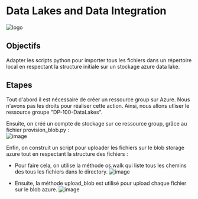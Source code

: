 # Data Lakes and Data Integration

![logo](https://assets.intersystems.com/e4/e5/c7728ffb4f60964a6e7d089905f0/azure-logo-large.jpg)

## Objectifs

Adapter les scripts python pour importer tous les fichiers dans un répertoire local en respectant la structure initiale sur un stockage azure data lake.

## Etapes

Tout d'abord il est nécessaire de créer un ressource group sur Azure. Nous n'avons pas les droits pour réaliser cette action. Ainsi, nous allons utliser le ressource groupe "DP-100-DataLakes".

Ensuite, on créé un compte de stockage sur ce ressource group, grâce au fichier provision_blob.py :  
![image](https://user-images.githubusercontent.com/57401552/201711064-dccdd658-df1c-47bd-9be1-3c3c89df8e35.png)

Enfin, on construit un script pour uploader les fichiers sur le blob storage azure tout en respectant la structure des fichiers : 

* Pour faire cela, on utilise la méthode os.walk qui liste tous les chemins des tous les fichiers dans le directory.
![image](https://user-images.githubusercontent.com/57401552/201712832-44b66dda-a5cc-4a1e-b53e-8cec95b30561.png)

* Ensuite, la méthode upload_blob est utilisé pour upload chaque fichier sur le blob azure.
 ![image](https://user-images.githubusercontent.com/57401552/201713241-3838c24f-832e-4914-a61f-48cefedf7f48.png)


